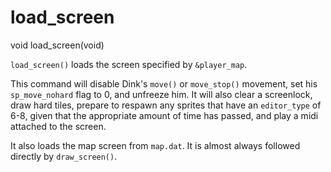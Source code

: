 # load_screen

<Prototype>void load_screen(void)</Prototype>

`load_screen()` loads the screen specified by `&player_map`.

This command will disable Dink's `move()` or `move_stop()` movement, set his `sp_move_nohard` flag to 0, and unfreeze him. It will also clear a screenlock, draw hard tiles, prepare to respawn any sprites that have an `editor_type` of 6-8, given that the appropriate amount of time has passed, and play a midi attached to the screen.

It also loads the map screen from `map.dat`. It is almost always followed directly by `draw_screen()`.
